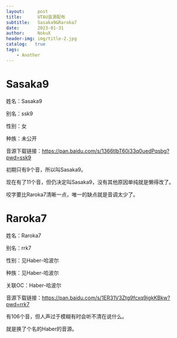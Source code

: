 ```yaml
---
layout:     post
title:      UTAU音源配布
subtitle:   Sasaka9&Raroka7
date:       2023-01-31
author:     NokuX
header-img: img/title-2.jpg
catalog:   true
tags:
    - Another
---
```

# Sasaka9

姓名：Sasaka9

别名：ssk9

性别：女

种族：未公开

音源下载链接：https://pan.baidu.com/s/1366tlbT60j33q0uedPqsbg?pwd=ssk9

初期只有9个音，所以叫Sasaka9。

现在有了11个音，但仍决定叫Sasaka9，没有其他原因单纯就是懒得改了。

咬字要比Raroka7清晰一点，唯一的缺点就是音调太少了。

# Raroka7

姓名：Raroka7

别名：rrk7

性别：见Haber-哈波尔

种族：见Haber-哈波尔

关联OC：Haber-哈波尔

音源下载链接：https://pan.baidu.com/s/1ER31V3Ztg9fcxq9igkKBkw?pwd=rrk7

有106个音，但人声过于模糊有时会听不清在说什么。

就是换了个名的Haber的音源。
